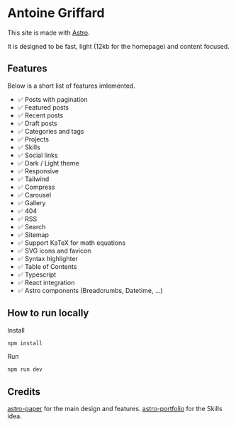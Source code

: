 # Antoine Griffard

This site is made with [Astro](https://astro.build/).

It is designed to be fast, light (12kb for the homepage) and content focused.

## Features

Below is a short list of features imlemented.

- ✅ Posts with pagination
- ✅ Featured posts
- ✅ Recent posts
- ✅ Draft posts
- ✅ Categories and tags
- ✅ Projects
- ✅ Skills
- ✅ Social links
- ✅ Dark / Light theme
- ✅ Responsive
- ✅ Tailwind
- ✅ Compress
- ✅ Carousel
- ✅ Gallery
- ✅ 404
- ✅ RSS
- ✅ Search
- ✅ Sitemap
- ✅ Support KaTeX for math equations
- ✅ SVG icons and favicon
- ✅ Syntax highlighter
- ✅ Table of Contents
- ✅ Typescript
- ✅ React integration
- ✅ Astro components (Breadcrumbs, Datetime, ...)

## How to run locally

Install

```bash
npm install
```

Run

```bash
npm run dev
```

## Credits

[astro-paper](https://github.com/satnaing/astro-paper) for the main design and features.
[astro-portfolio](https://github.com/rebelchris/astro-portfolio) for the Skills idea.
